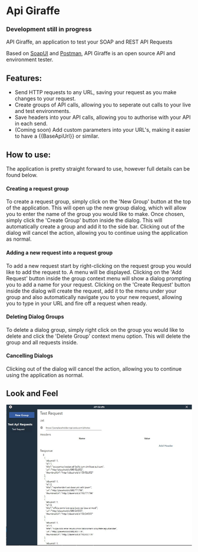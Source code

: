 # Api Giraffe
### Development still in progress

API Giraffe, an application to test your SOAP and REST API Requests

Based on [SoapUI](https://www.soapui.org/) and [Postman](https://www.getpostman.com/), API Giraffe is an open source API and environment tester.

## Features:
- Send HTTP requests to any URL, saving your request as you make changes to your request.
- Create groups of API calls, allowing you to seperate out calls to your live and test environments.
- Save headers into your API calls, allowing you to authorise with your API in each send.
- (Coming soon) Add custom parameters into your URL's, making it easier to have a {{BaseApiUrl}} or similar.

## How to use:
The application is pretty straight forward to use, however full details can be found below.
#### Creating a request group
To create a request group, simply click on the 'New Group' button at the top of the application. This will open up the new group dialog, which will allow you to enter the name of the group you would like to make. 
Once chosen, simply click the 'Create Group' button inside the dialog. This will automatically create a group and add it to the side bar.
Clicking out of the dialog will cancel the action, allowing you to continue using the application as normal.

#### Adding a new request into a request group
To add a new request start by right-clicking on the request group you would like to add the request to. A menu will be displayed. Clicking on the 'Add Request' button inside the group context menu will show a dialog prompting you to add a name for your request. Clicking on the 'Create Request' button inside the dialog will create the request, add it to the menu under your group and also automatically navigate you to your new request, allowing you to type in your URL and fire off a request when ready.

#### Deleting Dialog Groups
To delete a dialog group, simply right click on the group you would like to delete and click the 'Delete Group' context menu option. This will delete the group and all requests inside.

#### Cancelling Dialogs
Clicking out of the dialog will cancel the action, allowing you to continue using the application as normal.


## Look and Feel
![Screenshot](https://github.com/liamht/Api-Giraffe/raw/master/ScreenShot.JPG "Current UI")
